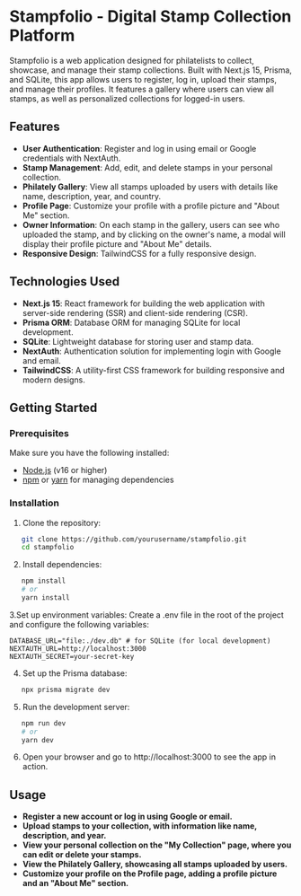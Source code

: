# Stampfolio - Digital Stamp Collection Platform

Stampfolio is a web application designed for philatelists to collect, showcase, and manage their stamp collections. Built with Next.js 15, Prisma, and SQLite, this app allows users to register, log in, upload their stamps, and manage their profiles. It features a gallery where users can view all stamps, as well as personalized collections for logged-in users.

## Features

- **User Authentication**: Register and log in using email or Google credentials with NextAuth.
- **Stamp Management**: Add, edit, and delete stamps in your personal collection.
- **Philately Gallery**: View all stamps uploaded by users with details like name, description, year, and country.
- **Profile Page**: Customize your profile with a profile picture and "About Me" section.
- **Owner Information**: On each stamp in the gallery, users can see who uploaded the stamp, and by clicking on the owner's name, a modal will display their profile picture and "About Me" details.
- **Responsive Design**: TailwindCSS for a fully responsive design.

## Technologies Used

- **Next.js 15**: React framework for building the web application with server-side rendering (SSR) and client-side rendering (CSR).
- **Prisma ORM**: Database ORM for managing SQLite for local development.
- **SQLite**: Lightweight database for storing user and stamp data.
- **NextAuth**: Authentication solution for implementing login with Google and email.
- **TailwindCSS**: A utility-first CSS framework for building responsive and modern designs.

## Getting Started

### Prerequisites

Make sure you have the following installed:

- [Node.js](https://nodejs.org/) (v16 or higher)
- [npm](https://www.npmjs.com/) or [yarn](https://yarnpkg.com/) for managing dependencies

### Installation

1. Clone the repository:
```bash
   git clone https://github.com/yourusername/stampfolio.git
   cd stampfolio
```
2. Install dependencies:
```bash
   npm install
   # or
   yarn install
```
3.Set up environment variables:
Create a .env file in the root of the project and configure the following variables:
```env
DATABASE_URL="file:./dev.db" # for SQLite (for local development)
NEXTAUTH_URL=http://localhost:3000
NEXTAUTH_SECRET=your-secret-key
```
4. Set up the Prisma database:
```bash
   npx prisma migrate dev
```
5. Run the development server:
```bash
   npm run dev
   # or
   yarn dev
```
6. Open your browser and go to http://localhost:3000 to see the app in action.

## Usage

- **Register a new account or log in using Google or email.**
- **Upload stamps to your collection, with information like name, description, and year.**
- **View your personal collection on the "My Collection" page, where you can edit or delete your stamps.**
- **View the Philately Gallery, showcasing all stamps uploaded by users.**
- **Customize your profile on the Profile page, adding a profile picture and an "About Me" section.**
